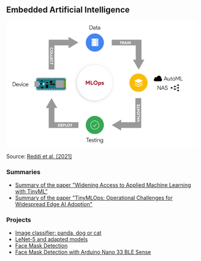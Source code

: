 ## Embedded Artificial Intelligence

![](./img/scaling_tinyML_MLOps.png)

Source: [Reddi et al. [2021]](https://arxiv.org/pdf/2106.04008.pdf)

### Summaries
- [Summary of the paper "Widening Access to Applied Machine Learning with TinyML"](https://github.com/thaisaraujo2000/embedded_artificial_intelligence/tree/main/summaries/summary_1) 
- [Summary of the paper "TinyMLOps: Operational Challenges for Widespread Edge AI Adoption"](https://github.com/thaisaraujo2000/embedded_artificial_intelligence/tree/main/summaries/summary_2) 

### Projects
- [Image classifier: panda, dog or cat](https://github.com/thaisaraujo2000/embedded_artificial_intelligence/tree/main/projects/project_1)
- [LeNet-5 and adapted models](https://github.com/thaisaraujo2000/embedded_artificial_intelligence/tree/main/projects/project_2)
- [Face Mask Detection](https://github.com/Morsinaldo/embedded_artificial_intelligence/tree/main/projects/face_mask_detection)
- [Face Mask Detection with Arduino Nano 33 BLE Sense](https://github.com/thaisaraujo2000/embedded_artificial_intelligence/tree/main/projects/project_3)
